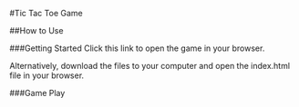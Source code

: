 #Tic Tac Toe Game

##How to Use

###Getting Started
Click this link to open the game in your browser.

Alternatively, download the files to your computer and open the index.html file in your browser.

###Game Play
